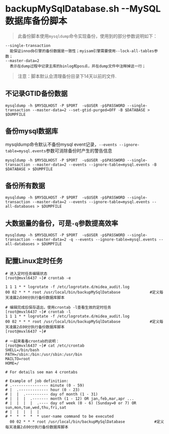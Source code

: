 # backupMySqlDatabase.sh --MySQL数据库备份脚本
> 此备份脚本使用`mysqldump`命令实现备份，使用到的部分参数说明如下：
```
--single-transaction 
  能保证innodb引擎的备份数据是一致性；myisam引擎需要使用--lock-all-tables参数；
--master-data=2
  表示在dump过程中记录主库的binlog和pos点，并在dump文件中注释掉这一行；
```
> 注意：脚本默认会清理备份目录下14天以前的文件.
## 不记录GTID备份数据
```
mysqldump -h $MYSQLHOST -P $PORT  -u$USER -p$PASSWORD --single-transaction --master-data=2 --set-gtid-purged=OFF -B $DATABASE > $DUMPFILE
```
## 备份mysql数据库
mysqldump命令默认不备份mysql event记录，`--events --ignore-table=mysql.events`参数可消除备份时产生的警告信息
```
mysqldump -h $MYSQLHOST -P $PORT  -u$USER -p$PASSWORD --single-transaction --master-data=2 --events --ignore-table=mysql.events -B  $DATABASE > $DUMPFILE
```
## 备份所有数据
```
mysqldump -h $MYSQLHOST -P $PORT  -u$USER -p$PASSWORD --single-transaction --master-data=2 --events --ignore-table=mysql.events --all-databases > $DUMPFILE
```
## 大数据量的备份，可是`-q`参数提高效率
```
mysqldump -h $MYSQLHOST -P $PORT  -u$USER -p$PASSWORD --single-transaction --master-data=2 -q --events --ignore-table=mysql.events --all-databases > $DUMPFILE
```
## 配置Linux定时任务
```
# 进入定时任务编辑状态
[root@mvxl6437 ~]# crontab -e

1 1 1 * * logrotate -f /etc/logrotate.d/midea_audit.log
00 02 * * * root /usr/local/bin/backupMySqlDatabase             #定义每天凌晨2点00分执行备份数据库脚本

# 编辑完成后保存退出，使用crontab -l查看生效的定时任务
[root@mvxl6437 ~]# crontab -l
1 1 1 * * logrotate -f /etc/logrotate.d/midea_audit.log
00 02 * * * root /usr/local/bin/backupMySqlDatabase             #定义每天凌晨2点00分执行备份数据库脚本 
[root@mvxl6437 ~]# 

# 一起来看看crontab的说明：
[root@mvxl6437 ~]# cat /etc/crontab 
SHELL=/bin/bash
PATH=/sbin:/bin:/usr/sbin:/usr/bin
MAILTO=root
HOME=/

# For details see man 4 crontabs

# Example of job definition:
# .---------------- minute (0 - 59)
# |  .------------- hour (0 - 23)
# |  |  .---------- day of month (1 - 31)
# |  |  |  .------- month (1 - 12) OR jan,feb,mar,apr ...
# |  |  |  |  .---- day of week (0 - 6) (Sunday=0 or 7) OR sun,mon,tue,wed,thu,fri,sat
# |  |  |  |  |
# *  *  *  *  * user-name command to be executed
  00 02 * * * root /usr/local/bin/backupMySqlDatabase             #定义每天凌晨2点00分执行备份数据库脚本
```
